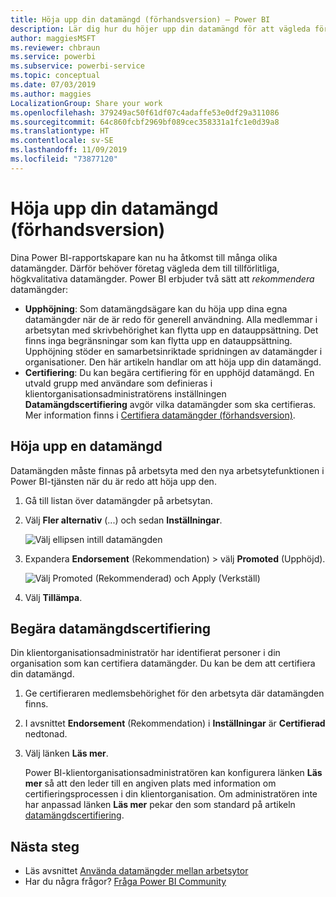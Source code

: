 ```yaml
---
title: Höja upp din datamängd (förhandsversion) – Power BI
description: Lär dig hur du höjer upp din datamängd för att vägleda företagsanvändare till tillförlitliga, högkvalitativa datamängder.
author: maggiesMSFT
ms.reviewer: chbraun
ms.service: powerbi
ms.subservice: powerbi-service
ms.topic: conceptual
ms.date: 07/03/2019
ms.author: maggies
LocalizationGroup: Share your work
ms.openlocfilehash: 379249ac50f61df07c4adaffe53e0df29a311086
ms.sourcegitcommit: 64c860fcbf2969bf089cec358331a1fc1e0d39a8
ms.translationtype: HT
ms.contentlocale: sv-SE
ms.lasthandoff: 11/09/2019
ms.locfileid: "73877120"
---
```

# <a name="promote-your-dataset-preview"></a>Höja upp din datamängd (förhandsversion)

Dina Power BI-rapportskapare kan nu ha åtkomst till många olika datamängder. Därför behöver företag vägleda dem till tillförlitliga, högkvalitativa datamängder. Power BI erbjuder två sätt att *rekommendera* datamängder:

- **Upphöjning**: Som datamängdsägare kan du höja upp dina egna datamängder när de är redo för generell användning. Alla medlemmar i arbetsytan med skrivbehörighet kan flytta upp en datauppsättning. Det finns inga begränsningar som kan flytta upp en datauppsättning. Upphöjning stöder en samarbetsinriktade spridningen av datamängder i organisationer. Den här artikeln handlar om att höja upp din datamängd.
- **Certifiering**: Du kan begära certifiering för en upphöjd datamängd. En utvald grupp med användare som definieras i klientorganisationsadministratörens inställningen **Datamängdscertifiering** avgör vilka datamängder som ska certifieras. Mer information finns i [Certifiera datamängder (förhandsversion)](service-datasets-certify.md).

## <a name="promote-a-dataset"></a>Höja upp en datamängd

Datamängden måste finnas på arbetsyta med den nya arbetsytefunktionen i Power BI-tjänsten när du är redo att höja upp den.

1. Gå till listan över datamängder på arbetsytan.
 
1. Välj **Fler alternativ** (...) och sedan **Inställningar**.

    ![Välj ellipsen intill datamängden](media/service-datasets-certify-promote/power-bi-dataset-settings.png)

1. Expandera **Endorsement** (Rekommendation) > välj **Promoted** (Upphöjd).

    ![Välj Promoted (Rekommenderad) och Apply (Verkställ)](media/service-datasets-certify-promote/power-bi-dataset-promoted-endorsement.png)

1. Välj **Tillämpa**.

## <a name="request-dataset-certification"></a>Begära datamängdscertifiering

Din klientorganisationsadministratör har identifierat personer i din organisation som kan certifiera datamängder. Du kan be dem att certifiera din datamängd.

1. Ge certifieraren medlemsbehörighet för den arbetsyta där datamängden finns.

1. I avsnittet **Endorsement** (Rekommendation) i **Inställningar** är **Certifierad** nedtonad.

1. Välj länken **Läs mer**.

    Power BI-klientorganisationsadministratören kan konfigurera länken **Läs mer** så att den leder till en angiven plats med information om certifieringsprocessen i din klientorganisation.   Om administratören inte har anpassad länken **Läs mer** pekar den som standard på artikeln [datamängdscertifiering](service-datasets-certify.md).

## <a name="next-steps"></a>Nästa steg

* Läs avsnittet [Använda datamängder mellan arbetsytor](service-datasets-across-workspaces.md)
* Har du några frågor? [Fråga Power BI Community](https://community.powerbi.com/)
